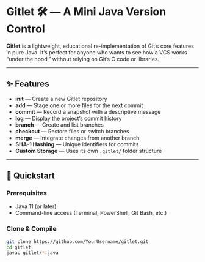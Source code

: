 # Gitlet 🛠️ — A Mini Java Version Control

**Gitlet** is a lightweight, educational re-implementation of Git’s core features in pure Java. It’s perfect for anyone who wants to see how a VCS works “under the hood,” without relying on Git’s C code or libraries.

---

## ✨ Features

- **init** — Create a new Gitlet repository  
- **add** — Stage one or more files for the next commit  
- **commit** — Record a snapshot with a descriptive message  
- **log** — Display the project’s commit history  
- **branch** — Create and list branches  
- **checkout** — Restore files or switch branches  
- **merge** — Integrate changes from another branch  
- **SHA-1 Hashing** — Unique identifiers for commits  
- **Custom Storage** — Uses its own `.gitlet/` folder structure  

---

## 🚀 Quickstart

### Prerequisites

- Java 11 (or later)  
- Command-line access (Terminal, PowerShell, Git Bash, etc.)

### Clone & Compile

```bash
git clone https://github.com/YourUsername/gitlet.git
cd gitlet
javac gitlet/*.java
